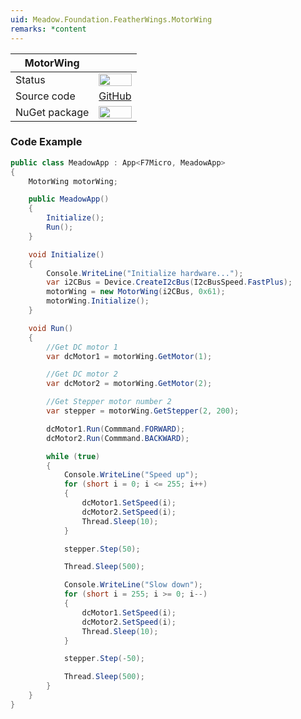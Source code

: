 ```yaml
---
uid: Meadow.Foundation.FeatherWings.MotorWing
remarks: *content
---
```


| MotorWing     |             |
|---------------|-------------|
| Status        | <img src="https://img.shields.io/badge/Working-brightgreen" style="width: auto; height: -webkit-fill-available;" /> |
| Source code   | [GitHub](https://github.com/WildernessLabs/Meadow.Foundation/tree/develop/Source/Meadow.Foundation.Peripherals/FeatherWings.MotorWing) |
| NuGet package | <a href="https://www.nuget.org/packages/Meadow.Foundation.FeatherWings.MotorWing/" target="_blank"><img src="https://img.shields.io/nuget/v/Meadow.Foundation.FeatherWings.MotorWing.svg?label=Meadow.Foundation.FeatherWings.MotorWing" style="width: auto; height: -webkit-fill-available;" /></a> |

### Code Example

```csharp
public class MeadowApp : App<F7Micro, MeadowApp>
{
    MotorWing motorWing;

    public MeadowApp()
    {
        Initialize();
        Run();
    }

    void Initialize()
    {
        Console.WriteLine("Initialize hardware...");
        var i2CBus = Device.CreateI2cBus(I2cBusSpeed.FastPlus);
        motorWing = new MotorWing(i2CBus, 0x61);
        motorWing.Initialize();
    }

    void Run()
    {
        //Get DC motor 1
        var dcMotor1 = motorWing.GetMotor(1);

        //Get DC motor 2
        var dcMotor2 = motorWing.GetMotor(2);

        //Get Stepper motor number 2
        var stepper = motorWing.GetStepper(2, 200);

        dcMotor1.Run(Commmand.FORWARD);
        dcMotor2.Run(Commmand.BACKWARD);

        while (true)
        {
            Console.WriteLine("Speed up");
            for (short i = 0; i <= 255; i++)
            {
                dcMotor1.SetSpeed(i);
                dcMotor2.SetSpeed(i);
                Thread.Sleep(10);
            }

            stepper.Step(50);

            Thread.Sleep(500);

            Console.WriteLine("Slow down");
            for (short i = 255; i >= 0; i--)
            {
                dcMotor1.SetSpeed(i);
                dcMotor2.SetSpeed(i);
                Thread.Sleep(10);
            }

            stepper.Step(-50);

            Thread.Sleep(500);
        }
    }
}
```